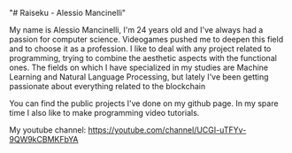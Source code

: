 "# Raiseku - Alessio Mancinelli" 

My name is Alessio Mancinelli, I'm 24 years old and I've always had a passion for computer science. Videogames pushed me to deepen this field and to choose it as a profession. I like to deal with any project related to programming, trying to combine the aesthetic aspects with the functional ones. The fields on which I have specialized in my studies are Machine Learning and Natural Language Processing, but lately I've been getting passionate about everything related to the blockchain

You can find the public projects I've done on my github page. 
In my spare time I also like to make programming video tutorials.

My youtube channel: https://youtube.com/channel/UCGI-uTFYv-9QW9kCBMKFbYA
